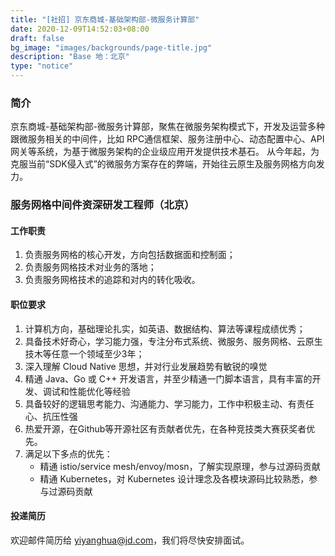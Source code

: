```yaml
---
title: "[社招] 京东商城-基础架构部-微服务计算部"
date: 2020-12-09T14:52:03+08:00
draft: false
bg_image: "images/backgrounds/page-title.jpg"
description: "Base 地：北京"
type: "notice"
---
```


### 简介

京东商城-基础架构部-微服务计算部，聚焦在微服务架构模式下，开发及运营多种跟微服务相关的中间件，比如
RPC通信框架、服务注册中心、动态配置中心、API网关等系统，为基于微服务架构的企业级应用开发提供技术基石。
从今年起，为克服当前“SDK侵入式”的微服务方案存在的弊端，开始往云原生及服务网格方向发力。

### 服务网格中间件资深研发工程师（北京）

#### 工作职责

1. 负责服务网格的核心开发，方向包括数据面和控制面；
2. 负责服务网格技术对业务的落地；
3. 负责服务网格技术的追踪和对内的转化吸收。

#### 职位要求

1.  计算机方向，基础理论扎实，如英语、数据结构、算法等课程成绩优秀；
2.  具备技术好奇心，学习能力强，专注分布式系统、微服务、服务网格、云原生技木等任意一个领域至少3年；
3.  深入理解 Cloud Native 思想，并对行业发展趋势有敏锐的嗅觉
4.  精通 Java、Go 或 C++ 开发语言，并至少精通一门脚本语言，具有丰富的开发、调试和性能优化等经验
5.  具备较好的逻辑思考能力、沟通能力、学习能力，工作中积极主动、有责任心、抗压性强
6.  热爱开源，在Github等开源社区有贡献者优先，在各种竞技类大赛获奖者优先。
7.  满足以下多点的优先：
    - 精通 istio/service mesh/envoy/mosn，了解实现原理，参与过源码贡献
    - 精通 Kubernetes，对 Kubernetes 设计理念及各模块源码比较熟悉，参与过源码贡献

#### 投递简历

欢迎邮件简历给 yiyanghua@jd.com，我们将尽快安排面试。
